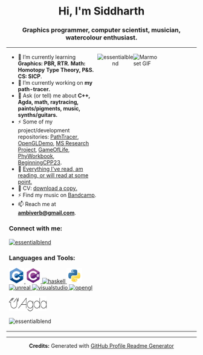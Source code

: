 <h1 align="center">Hi, I'm Siddharth</h1>
<h3 align="center">Graphics programmer, computer scientist, musician, watercolour enthusiast.</h3>

<table width="100%">
<tr>
<td valign="top" width="50%">

- 🌱 I’m currently learning **Graphics: PBR, RTR. Math: Homotopy Type Theory, P&S. CS: SICP**.
- 🔭 I’m currently working on **my path-tracer.**
- 💬 Ask (or tell) me about **C++, Agda, math, raytracing, paints/pigments, music, synths/guitars.**
- ⚡ Some of my project/development repositories: [PathTracer](https://github.com/essentialblend/weekend-raytracing), [OpenGLDemo](https://github.com/essentialblend/openGLgfxDemo), [MS Research Project](https://github.com/essentialblend/integers-comm-ring), [GameOfLife](https://github.com/essentialblend/game-of-life-2D), [PhyWorkbook](https://github.com/essentialblend/physics-workbook), [BeginningCPP23](https://github.com/essentialblend/beginning-cpp23).
- 📝 [Everything I've read, am reading, or will read at some point.](https://www.goodreads.com/essentialblend)
- 📄 CV: [download a copy.](https://github.com/essentialblend/curriculum-vitae-2024/releases/download/v0.1.1/cv_siddharthnair_graphics_2024.pdf)
- ⚡ Find my music on [Bandcamp](https://essentialblend.bandcamp.com).
- 📫 Reach me at **ambiverb@gmail.com**.

<h3 align="left">Connect with me:</h3>
<p align="left">
<a href="https://twitter.com/essentialblend" target="blank">
  <img align="center" src="https://raw.githubusercontent.com/rahuldkjain/github-profile-readme-generator/master/src/images/icons/Social/twitter.svg" alt="essentialblend" height="30" width="40" />
</a>
</p>

<h3 align="left">Languages and Tools:</h3>
<p align="left"> <a href="https://en.cppreference.com/w/" target="_blank" rel="noreferrer"> <img src="https://raw.githubusercontent.com/devicons/devicon/master/icons/cplusplus/cplusplus-original.svg" alt="cplusplus" width="40" height="40"/> </a> <a href="https://dotnet.microsoft.com/en-us/languages/csharp" target="_blank" rel="noreferrer"> <img src="https://raw.githubusercontent.com/devicons/devicon/master/icons/csharp/csharp-original.svg" alt="csharp" width="40" height="40"/> </a> <a href="https://www.haskell.org/" target="_blank" rel="noreferrer"> <img src="https://upload.wikimedia.org/wikipedia/commons/1/1c/Haskell-Logo.svg" alt="haskell" width="40" height="40"/> </a> <a href="https://www.python.org" target="_blank" rel="noreferrer"> <img src="https://raw.githubusercontent.com/devicons/devicon/master/icons/python/python-original.svg" alt="python" width="40" height="40"/><a href="https://unrealengine.com/" target="_blank" rel="noreferrer"><img src="ue.ico" alt="unreal" width="40" height="40"/> </a><a href="https://visualstudio.microsoft.com/" target="_blank" rel="noreferrer"><img src="https://cdn.jsdelivr.net/gh/devicons/devicon/icons/visualstudio/visualstudio-plain.svg"alt="visualstudio" width="40" height="40"/> </a><a href="https://www.opengl.org/" target="_blank" rel="noreferrer"><img src="https://cdn.jsdelivr.net/gh/devicons/devicon/icons/opengl/opengl-original.svg" alt="opengl" width="40" height="40"/></a></p></a><a href="https://agda.readthedocs.io/en/v2.6.4.3/" target="_blank" rel="noreferrer"><img src="https://github.com/essentialblend/essentialblend/blob/main/agda.png" alt="opengl" width="100" height="40"/></a></p>

<p><img align="center" src="https://github-readme-stats.vercel.app/api/top-langs?username=essentialblend&show_icons=true&locale=en&layout=compact&theme=tokyonight" alt="essentialblend"style="width: 100%;" /></p>

</td>

<td width="50%" style="display: flex; justify-content: center; align-items: center;">
<p align="center"> <img src="https://komarev.com/ghpvc/?username=essentialblend&label=Pygmy%20Marmoset%20Views&color=480091&style=flat" alt="essentialblend" /> </p>
<img src="pm.gif" alt="Marmoset GIF" width="100%" style="display:block;"/>

</td>
</tr>
</table>

<hr>
<p align="center">
  <strong>Credits:</strong> Generated with <a href="https://rahuldkjain.github.io/gh-profile-readme-generator/" target="_blank">GitHub Profile Readme Generator</a>
</p>

